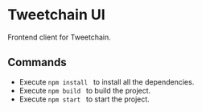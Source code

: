 # Tweetchain UI

Frontend client for Tweetchain.

## Commands

-   Execute `npm install ` to install all the dependencies.
-   Execute `npm build ` to build the project.
-   Execute `npm start ` to start the project.
